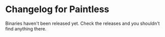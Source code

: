 # Changelog for Paintless
Binaries haven't been released yet. Check the releases and you shouldn't find anything there.
<!--- You should not add anything as a pull request in the changelog, if you are contributing here. --->
<!--- The changelog can only be changed by collaborators, not contributors to this project. --->
